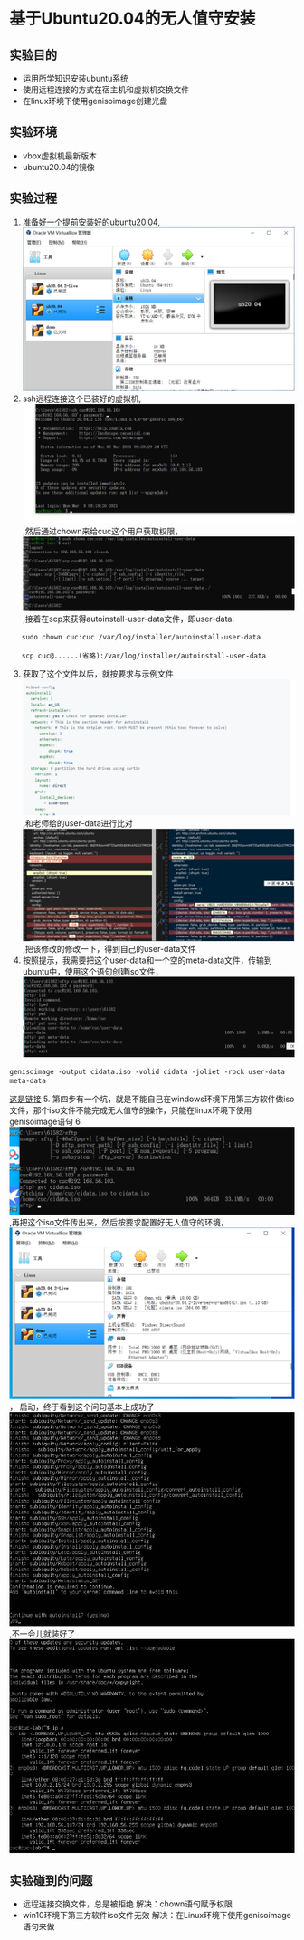 # 基于Ubuntu20.04的无人值守安装

## 实验目的
* 运用所学知识安装ubuntu系统
* 使用远程连接的方式在宿主机和虚拟机交换文件
* 在linux环境下使用genisoimage创建光盘

## 实验环境
* vbox虚拟机最新版本
* ubuntu20.04的镜像

## 实验过程
1. 准备好一个提前安装好的ubuntu20.04,![prepare](img/prepare.png) 
2. ssh远程连接这个已装好的虚拟机, ![login_ssh1](img/login_ssh1.png),然后通过chown来给cuc这个用户获取权限，
   ![get_userdata](img/get_userdata.png),接着在scp来获得autoinstall-user-data文件，即user-data.

```
   sudo chown cuc:cuc /var/log/installer/autoinstall-user-data

   scp cuc@......(省略):/var/log/installer/autoinstall-user-data
```
3. 获取了这个文件以后，就按要求与示例文件![compare](img/compare2.png),和老师给的user-data进行比对![compare](img/compare1.png),把该修改的修改一下，得到自己的user-data文件
4. 按照提示，我需要把这个user-data和一个空的meta-data文件，传输到ubuntu中，使用这个语句创建iso文件，![try_sftp](img/try_sftp.png)
```
genisoimage -output cidata.iso -volid cidata -joliet -rock user-data meta-data
```
[这是链接](https://cvw.cac.cornell.edu/jetstreampub/imageconfig)
5. 第四步有一个坑，就是不能自己在windows环境下用第三方软件做iso文件，那个iso文件不能完成无人值守的操作，只能在linux环境下使用genisoimage语句
6. ![get_cidata](img/get_cidata.png),再把这个iso文件传出来，然后按要求配置好无人值守的环境，
   ![configuration](img/configuration_iso.png)，
   启动，终于看到这个问句基本上成功了![yes](img/yes_auto.png),不一会儿就装好了![finish](img/finish.png)

## 实验碰到的问题
* 远程连接交换文件，总是被拒绝 解决：chown语句赋予权限
* win10环境下第三方软件iso文件无效 解决：在Linux环境下使用genisoimage语句来做
   
